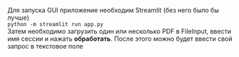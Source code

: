 
Для запуска GUI приложение необходим Streamlit (без него было бы лучше) <br>
<code>python -m streamlit run app.py</code>
<br>
Затем необходимо загрузить один или несколько PDF в FileInput, ввести имя сессии и нажать <b>обработать</b>. После этого можно будет ввести свой запрос в текстовое поле
